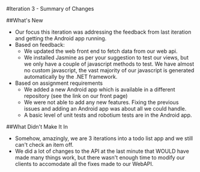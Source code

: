 #Iteration 3 - Summary of Changes

##What's New

* Our focus this iteration was addressing the feedback from last iteration and getting the Android app running.
* Based on feedback:
  * We updated the web front end to fetch data from our web api.
  * We installed Jasmine as per your suggestion to test our views, but we only have a couple of javascript methods to test. We have almost no custom javascript, the vast majority of our javascript is generated automatically by the .NET framework. 
* Based on assignment requirements
  * We added a new Android app which is available in a different repository (see the link on our front page)
  * We were not able to add any new features. Fixing the previous issues and adding an Android app was about all we could handle.
  * A basic level of unit tests and robotium tests are in the Android app.
 
##What Didn't Make It In

* Somehow, amazingly, we are 3 iterations into a todo list app and we still can't check an item off. 
* We did a lot of changes to the API at the last minute that WOULD have made many things work, but there wasn't enough time to modify our clients to accomodate all the fixes made to our WebAPI.
